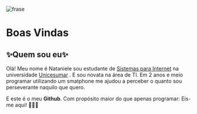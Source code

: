 ![frase](/storage/emulated/0/Pictures/Screenshots/Screenshot_20230802_200721.png)
# Boas Vindas
## ✨Quem sou eu✨
Olá! Meu nome é Nataniele sou estudante de [Sistemas para Internet](https://instagram.com/sistemasparainternetunicesumar?igshid=OGQ5ZDc2ODk2ZA==) na universidade [Unicesumar](https://instagram.com/unicesumaroficial?igshid=OGQ5ZDc2ODk2ZA==) . E sou novata na área de TI. Em 2 anos e meio programar utilizando um smatphone me ajudou a perceber o quanto sou perseverante naquilo que quero. 

 E este é o meu **Github**. Com propósito maior do que apenas programar: Eis-me aqui! 🤍🇧🇷
